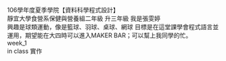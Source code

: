 106學年度夏季學院【資料科學程式設計】  
靜宜大學食營系保健與營養組二年級 升三年級
我是張雯婷  
興趣是球類運動，像是籃球、羽球、桌球、網球
目標是在這堂課學會程式語言並運用，期望能在大四時可以進入MAKER BAR；可以幫上我同學的忙。  
week_1  
in class
實作
